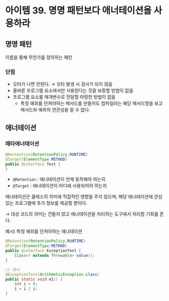 # 아이템 39. 명명 패턴보다 애너테이션을 사용하라

## 명명 패턴

이름을 통해 무언가를 정의하는 패턴

### 단점

- 오타가 나면 안된다. → 오타 발생 시 검사가 되지 않음
- 올바른 프로그램 요소에서만 사용된다는 것을 보증할 방법이 없음
- 프로그램 요소를 매개변수로 전달할 마땅한 방법이 없음
  - 특정 예외를 던져야하는 메서드를 만들어도 컴파일러는 해당 메서드명을 보고 메서드와 예외의 연관성을 알 수 없다.

## 애너테이션

### 메타애너테이션

```java
@Rentention(RetentionPolicy.RUNTIME)
@Target(ElementType.METHOD)
public @interface Test {
}
```

- `@Retention` : 애너테이션이 언제 동작해야 하는지
- `@Target` : 애너테이션이 어디에 사용되어야 하는지

애너테이션은 클래스의 의미에 직접적인 영향을 주지 않으며, 해당 애너테이션에 관심 있는 프로그램에 추가 정보를 제공할 뿐이다.

→ 대상 코드의 의미는 건들지 않고 애너테이션을 처리하는 도구에서 처리할 기회를 준다.

예시) 특정 예외를 던져야하는 애너테이션

```java
@Retention(RetentionPolicy.RUNTIME)
@Target(ElementType.METHOD)
public @interface ExceptionTest {
    Class<? extends Throwable> value();
}

// 예시
@ExceptionTest(ArithmeticException.class)
public static void m1() {
    int i = 0;
    i = i / i;
}
```
